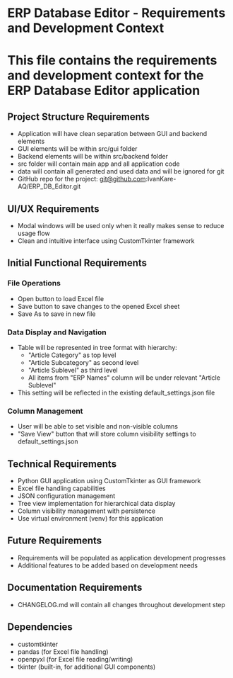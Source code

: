 # ERP Database Editor - Requirements and Development Context
# This file contains the requirements and development context for the ERP Database Editor application

## Project Structure Requirements
- Application will have clean separation between GUI and backend elements
- GUI elements will be within src/gui folder
- Backend elements will be within src/backend folder
- src folder will contain main app and all application code
- data will contain all generated and used data and will be ignored for git
- GitHub repo for the project: git@github.com:IvanKare-AQ/ERP_DB_Editor.git

## UI/UX Requirements
- Modal windows will be used only when it really makes sense to reduce usage flow
- Clean and intuitive interface using CustomTkinter framework

## Initial Functional Requirements

### File Operations
- Open button to load Excel file
- Save button to save changes to the opened Excel sheet
- Save As to save in new file

### Data Display and Navigation
- Table will be represented in tree format with hierarchy:
  - "Article Category" as top level
  - "Article Subcategory" as second level
  - "Article Sublevel" as third level
  - All items from "ERP Names" column will be under relevant "Article Sublevel"
- This setting will be reflected in the existing default_settings.json file

### Column Management
- User will be able to set visible and non-visible columns
- "Save View" button that will store column visibility settings to default_settings.json

## Technical Requirements
- Python GUI application using CustomTkinter as GUI framework
- Excel file handling capabilities
- JSON configuration management
- Tree view implementation for hierarchical data display
- Column visibility management with persistence
- Use virtual environment (venv) for this application

## Future Requirements
- Requirements will be populated as application development progresses
- Additional features to be added based on development needs

## Documentation Requirements
- CHANGELOG.md will contain all changes throughout development step

## Dependencies
- customtkinter
- pandas (for Excel file handling)
- openpyxl (for Excel file reading/writing)
- tkinter (built-in, for additional GUI components)
